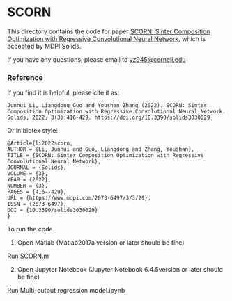 # SCORN

This directory contains the code for paper [SCORN: Sinter Composition Optimization with Regressive Convolutional Neural Network](https://www.mdpi.com/2673-6497/3/3/29/htm), which is accepted by MDPI Solids.


If you have any questions, please email to yz945@cornell.edu

### Reference

If you find it is helpful, please cite it as:

`
Junhui Li, Liangdong Guo and Youshan Zhang (2022). SCORN: Sinter Composition Optimization with Regressive Convolutional Neural Network. Solids. 2022; 3(3):416-429. https://doi.org/10.3390/solids3030029
`

Or in bibtex style:

```
@Article{li2022scorn,
AUTHOR = {Li, Junhui and Guo, Liangdong and Zhang, Youshan},
TITLE = {SCORN: Sinter Composition Optimization with Regressive Convolutional Neural Network},
JOURNAL = {Solids},
VOLUME = {3},
YEAR = {2022},
NUMBER = {3},
PAGES = {416--429},
URL = {https://www.mdpi.com/2673-6497/3/3/29},
ISSN = {2673-6497},
DOI = {10.3390/solids3030029}
}

```


To run the code

1. Open Matlab (Matlab2017a version or later should be fine)

Run SCORN.m

2. Open  Jupyter Notebook (Jupyter Notebook 6.4.5version or later should be fine)

Run Multi-output regression model.ipynb
